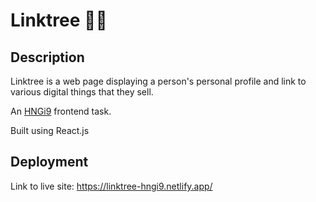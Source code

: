 # Linktree 🔗🔗

## Description
Linktree is a web page displaying a person's personal profile and link to various digital things that they sell.

An [HNGi9](https://internship.zuri.team/hngi9) frontend task.

Built using React.js

## Deployment
Link to live site: https://linktree-hngi9.netlify.app/
